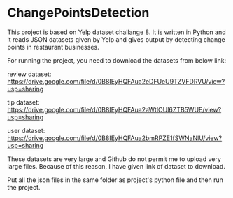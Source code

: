 # ChangePointsDetection
This project is based on Yelp dataset challange 8. It is written in Python and it reads JSON datasets given by Yelp and gives output by detecting change points in restaurant businesses.

For running the project, you need to download the datasets from below link:

review dataset: https://drive.google.com/file/d/0B8IEyHQFAua2eDFUeU9TZVFDRVU/view?usp=sharing
  
tip dataset: https://drive.google.com/file/d/0B8IEyHQFAua2aWtlOUl6ZTB5WUE/view?usp=sharing
 
user dataset: https://drive.google.com/file/d/0B8IEyHQFAua2bmRPZE1fSWNaNlU/view?usp=sharing
 
These datasets are very large and Github do not permit me to upload very large files. Because of this reason, I have given link of dataset to download.

Put all the json files in the same folder as project's python file and then run the project.

